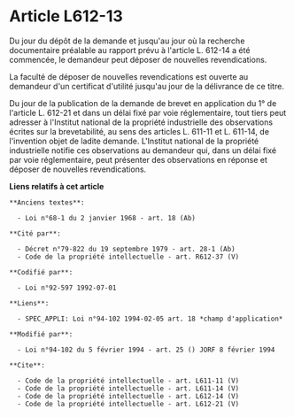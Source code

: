 # Article L612-13

Du jour du dépôt de la demande et jusqu'au jour où la recherche documentaire préalable au rapport prévu à l'article L. 612-14
a été commencée, le demandeur peut déposer de nouvelles revendications. 

La faculté de déposer de nouvelles revendications est ouverte au demandeur d'un certificat d'utilité jusqu'au jour de la
délivrance de ce titre. 

Du jour de la publication de la demande de brevet en application du 1° de l'article L. 612-21 et dans un délai fixé par voie
réglementaire, tout tiers peut adresser à l'Institut national de la propriété industrielle des observations écrites sur la
brevetabilité, au sens des articles L. 611-11 et L. 611-14, de l'invention objet de ladite demande. L'Institut national de la
propriété industrielle notifie ces observations au demandeur qui, dans un délai fixé par voie réglementaire, peut présenter
des observations en réponse et déposer de nouvelles revendications.

**Liens relatifs à cet article**

	**Anciens textes**:

	  - Loi n°68-1 du 2 janvier 1968 - art. 18 (Ab)

	**Cité par**:

	  - Décret n°79-822 du 19 septembre 1979 - art. 28-1 (Ab)
	  - Code de la propriété intellectuelle - art. R612-37 (V)

	**Codifié par**:

	  - Loi n°92-597 1992-07-01

	**Liens**:

	  - SPEC_APPLI: Loi n°94-102 1994-02-05 art. 18 *champ d'application*

	**Modifié par**:

	  - Loi n°94-102 du 5 février 1994 - art. 25 () JORF 8 février 1994

	**Cite**:

	  - Code de la propriété intellectuelle - art. L611-11 (V)
	  - Code de la propriété intellectuelle - art. L611-14 (V)
	  - Code de la propriété intellectuelle - art. L612-14 (V)
	  - Code de la propriété intellectuelle - art. L612-21 (V)
